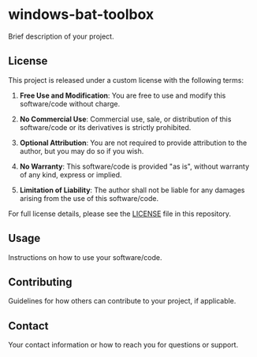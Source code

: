 # windows-bat-toolbox

Brief description of your project.

## License

This project is released under a custom license with the following terms:

1. **Free Use and Modification**: You are free to use and modify this software/code without charge.

2. **No Commercial Use**: Commercial use, sale, or distribution of this software/code or its derivatives is strictly prohibited.

3. **Optional Attribution**: You are not required to provide attribution to the author, but you may do so if you wish.

4. **No Warranty**: This software/code is provided "as is", without warranty of any kind, express or implied.

5. **Limitation of Liability**: The author shall not be liable for any damages arising from the use of this software/code.

For full license details, please see the [LICENSE](./LICENSE) file in this repository.

## Usage

Instructions on how to use your software/code.

## Contributing

Guidelines for how others can contribute to your project, if applicable.

## Contact

Your contact information or how to reach you for questions or support.
